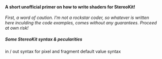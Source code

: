 #### A short unofficial primer on how to write shaders for StereoKit!

_First, a word of caution. I'm not a rockstar coder, so whatever is written here inculding the code examples, comes without any guarantees. Proceed at own risk!_

##### Some StereoKit syntax & pecularities

in / out syntax for pixel and fragment 
default value syntax





